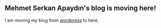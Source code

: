 
## Mehmet Serkan Apaydın's blog is moving here!

I am moving my blog from [wordpress](https://msapaydin.wordpress.com) to here.
